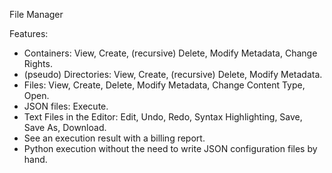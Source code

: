 File Manager

Features:

* Containers: View, Create, (recursive) Delete, Modify Metadata, Change Rights.
* (pseudo) Directories: View, Create, (recursive) Delete, Modify Metadata.
* Files: View, Create, Delete, Modify Metadata, Change Content Type, Open.
* JSON files: Execute.
* Text Files in the Editor: Edit, Undo, Redo, Syntax Highlighting, Save, Save As, Download.
* See an execution result with a billing report.
* Python execution without the need to write JSON configuration files by hand.